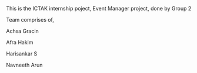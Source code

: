 This is the ICTAK internship poject, Event Manager project, done by Group 2

Team comprises of,

Achsa Gracin

Afra Hakim

Harisankar S

Navneeth Arun
